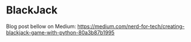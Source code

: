 # BlackJack

Blog post bellow on Medium:
https://medium.com/nerd-for-tech/creating-blackjack-game-with-python-80a3b87b1995
